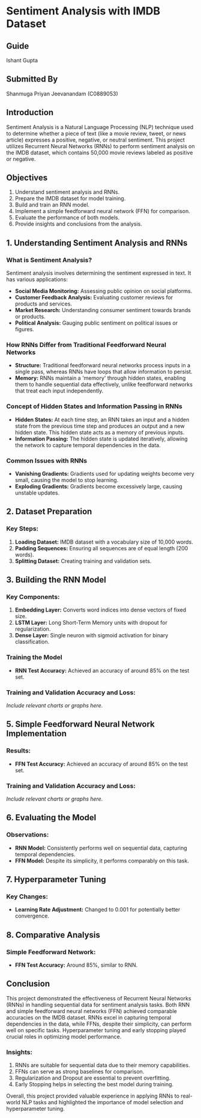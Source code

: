 # Sentiment Analysis with IMDB Dataset

## Guide
Ishant Gupta

## Submitted By
Shanmuga Priyan Jeevanandam (C0889053)

## Introduction
Sentiment Analysis is a Natural Language Processing (NLP) technique used to determine whether a piece of text (like a movie review, tweet, or news article) expresses a positive, negative, or neutral sentiment. This project utilizes Recurrent Neural Networks (RNNs) to perform sentiment analysis on the IMDB dataset, which contains 50,000 movie reviews labeled as positive or negative.

## Objectives
1. Understand sentiment analysis and RNNs.
2. Prepare the IMDB dataset for model training.
3. Build and train an RNN model.
4. Implement a simple feedforward neural network (FFN) for comparison.
5. Evaluate the performance of both models.
6. Provide insights and conclusions from the analysis.

## 1. Understanding Sentiment Analysis and RNNs

### What is Sentiment Analysis?
Sentiment analysis involves determining the sentiment expressed in text. It has various applications:
- **Social Media Monitoring:** Assessing public opinion on social platforms.
- **Customer Feedback Analysis:** Evaluating customer reviews for products and services.
- **Market Research:** Understanding consumer sentiment towards brands or products.
- **Political Analysis:** Gauging public sentiment on political issues or figures.

### How RNNs Differ from Traditional Feedforward Neural Networks
- **Structure:** Traditional feedforward neural networks process inputs in a single pass, whereas RNNs have loops that allow information to persist.
- **Memory:** RNNs maintain a 'memory' through hidden states, enabling them to handle sequential data effectively, unlike feedforward networks that treat each input independently.

### Concept of Hidden States and Information Passing in RNNs
- **Hidden States:** At each time step, an RNN takes an input and a hidden state from the previous time step and produces an output and a new hidden state. This hidden state acts as a memory of previous inputs.
- **Information Passing:** The hidden state is updated iteratively, allowing the network to capture temporal dependencies in the data.

### Common Issues with RNNs
- **Vanishing Gradients:** Gradients used for updating weights become very small, causing the model to stop learning.
- **Exploding Gradients:** Gradients become excessively large, causing unstable updates.

## 2. Dataset Preparation

### Key Steps:
1. **Loading Dataset:** IMDB dataset with a vocabulary size of 10,000 words.
2. **Padding Sequences:** Ensuring all sequences are of equal length (200 words).
3. **Splitting Dataset:** Creating training and validation sets.

## 3. Building the RNN Model

### Key Components:
1. **Embedding Layer:** Converts word indices into dense vectors of fixed size.
2. **LSTM Layer:** Long Short-Term Memory units with dropout for regularization.
3. **Dense Layer:** Single neuron with sigmoid activation for binary classification.

### Training the Model
- **RNN Test Accuracy:** Achieved an accuracy of around 85% on the test set.

### Training and Validation Accuracy and Loss:
*Include relevant charts or graphs here.*

## 5. Simple Feedforward Neural Network Implementation

### Results:
- **FFN Test Accuracy:** Achieved an accuracy of around 85% on the test set.

### Training and Validation Accuracy and Loss:
*Include relevant charts or graphs here.*

## 6. Evaluating the Model

### Observations:
- **RNN Model:** Consistently performs well on sequential data, capturing temporal dependencies.
- **FFN Model:** Despite its simplicity, it performs comparably on this task.

## 7. Hyperparameter Tuning

### Key Changes:
- **Learning Rate Adjustment:** Changed to 0.001 for potentially better convergence.

## 8. Comparative Analysis

### Simple Feedforward Network:
- **FFN Test Accuracy:** Around 85%, similar to RNN.

## Conclusion
This project demonstrated the effectiveness of Recurrent Neural Networks (RNNs) in handling sequential data for sentiment analysis tasks. Both RNN and simple feedforward neural networks (FFN) achieved comparable accuracies on the IMDB dataset. RNNs excel in capturing temporal dependencies in the data, while FFNs, despite their simplicity, can perform well on specific tasks. Hyperparameter tuning and early stopping played crucial roles in optimizing model performance.

### Insights:
1. RNNs are suitable for sequential data due to their memory capabilities.
2. FFNs can serve as strong baselines for comparison.
3. Regularization and Dropout are essential to prevent overfitting.
4. Early Stopping helps in selecting the best model during training.

Overall, this project provided valuable experience in applying RNNs to real-world NLP tasks and highlighted the importance of model selection and hyperparameter tuning.
